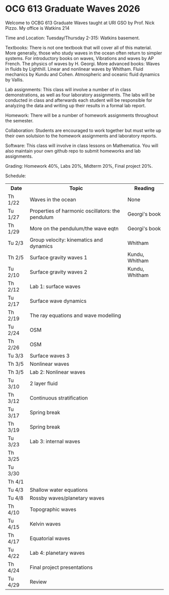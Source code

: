 # OCG 613 Graduate Waves 2026

Welcome to OCBG 613 Graduate Waves taught at URI GSO by Prof. Nick Pizzo. My office is Watkins 214

Time and Location: Tuesday/Thursday 2-315: Watkins basement. 

Textbooks: There is not one textbook that will cover all of this material. More generally, those who study waves in the ocean often return to simpler systems. For introductory books on waves, 
Vibrations and waves by AP French. The physics of waves by H. Georgi. 
More advanced books: Waves in fluids by Lighthill. Linear and nonlinear waves by Whitham. Fluid mechanics by Kundu and Cohen. Atmospheric and oceanic fluid dynamics by Vallis. 

Lab assignments: This class will involve a number of in class demonstrations, as well as four laboratory assignments. The labs will be conducted in class and afterwards each student will be responsible for analyzing the data and writing up their results in a formal lab report. 

Homework: There will be a number of homework assignments throughout the semester. 

Collaboration: Students are encouraged to work together but must write up their own solutsion to the homework assignments and laboratory reports. 

Software: This class will involve in class lessons on Mathematica. You will also maintain your own github repo to submit homeworks and lab assignments. 

Grading: Homework 40%, Labs 20%, Midterm 20%, Final project 20%. 

Schedule:

  <table>
  <tr>
    <th>Date</th>
    <th>Topic</th>
    <th>Reading</th>
  </tr>
  <tr>
    <td>Th 1/22</td>
    <td>Waves in the ocean</td>
    <td>None</td>
  </tr>
  <tr>
    <td>Tu 1/27 </td>
    <td>Properties of harmonic oscillators: the pendulum </td>
    <td> Georgi's book </td>
  </tr>
    <tr>
    <td>Th 1/29 </td>
    <td>More on the pendulum/the wave eqtn  </td>
    <td> Georgi's book </td>
  </tr>
  <tr>
    <td>Tu 2/3</td>
    <td> Group velocity: kinematics and dynamics </td>
    <td> Whitham </td>
  </tr>
    <tr>
    <td>Th 2/5</td>
    <td> Surface gravity waves 1 </td>
    <td>Kundu, Whitham </td>
  </tr>
    <tr>
    <td>Tu 2/10</td>
    <td> Surface gravity waves 2 </td>
    <td>Kundu, Whitham </td>
     <tr>
    <td>Th 2/12</td>
    <td> Lab 1: surface waves </td>
    <td></td>
  </tr>
    <tr>
    <td>Tu 2/17</td>
    <td> Surface wave dynamics </td>
    <td></td>
  </tr>
     <tr>
    <td>Th 2/19</td>
    <td> The ray equations and wave modelling </td>
    <td></td>
  </tr>
        <tr>
    <td>Tu 2/24</td>
    <td> OSM </td>
    <td></td>
  </tr>
    <tr>
    <td>Th 2/26</td>
    <td> OSM </td>
    <td></td>
  </tr>
    <tr>
    <td>Tu 3/3</td>
    <td> Surface waves 3 </td>
    <td></td>
  </tr>
        <tr>
    <td>Th 3/5</td>
    <td> Nonlinear waves </td>
    <td></td>
  </tr>
            <tr>
    <td>Th 3/5</td>
    <td> Lab 2: Nonlinear waves </td>
    <td></td>
  </tr>
        <tr>
    <td>Tu 3/10</td>
    <td> 2 layer fluid </td>
    <td></td>
  </tr>
        <tr>
    <td>Th 3/12</td>
        <td> Continuous stratification </td>
    <td></td>
  </tr>
        <tr>
    <td>Tu 3/17</td>
    <td> Spring break </td>
    <td></td>
  </tr>
        <tr>
    <td>Th 3/19</td>
    <td> Spring break </td>
    <td></td>
  </tr>
        <tr>
    <td>Tu 3/23</td>
    <td> Lab 3: internal waves </td>
    <td></td>
  </tr>
    <tr>
    <td>Th 3/25</td>
    <td> </td>
    <td></td>
        <tr>
    <td>Tu 3/30</td>
    <td>  </td>
    <td></td>
  </tr>
      <tr>
    <td>Th 4/1</td>
    <td>  </td>
    <td></td>
  </tr>
          <tr>
    <td>Tu 4/3</td>
    <td>Shallow water equations  </td>
    <td></td>
  </tr>
    <tr>
    <td>Tu 4/8</td>
    <td> Rossby waves/planetary waves </td>
    <td></td>
  </tr>
        <tr>
    <td>Th 4/10</td>
    <td> Topographic waves</td>
    <td></td>
  </tr>
            <tr>
    <td>Tu 4/15</td>
    <td> Kelvin waves </td>
    <td></td>
  </tr>
            <tr>
    <td>Th 4/17</td>
    <td> Equatorial waves</td>
    <td></td>
  </tr>
            <tr>
    <td>Tu 4/22</td>
    <td>Lab 4: planetary waves </td>
    <td></td>
  </tr>
            <tr>
    <td>Th 4/24</td>
    <td> Final project presentations </td>
    <td></td>
  </tr>
            <tr>
    <td>Tu 4/29</td>
    <td> Review </td>
    <td></td>
  </tr>
</table>
